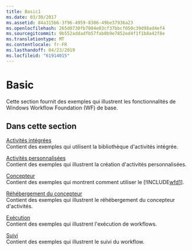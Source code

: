 ```yaml
---
title: Basic1
ms.date: 03/30/2017
ms.assetid: 84a315b6-3f96-4959-8306-49be37936a23
ms.openlocfilehash: 265d0730fb7084e03cf37bbcf050c39d98ad4ef4
ms.sourcegitcommit: 9b552addadfb57fab0b9e7852ed4f1f1b8a42f8e
ms.translationtype: MT
ms.contentlocale: fr-FR
ms.lasthandoff: 04/23/2019
ms.locfileid: "61914015"
---
```

# <a name="basic"></a>Basic
Cette section fournit des exemples qui illustrent les fonctionnalités de Windows Workflow Foundation (WF) de base.  
  
## <a name="in-this-section"></a>Dans cette section  
 [Activités intégrées](built-in-activities.md)  
 Contient des exemples qui utilisent la bibliothèque d'activités intégrée.  
  
 [Activités personnalisées](custom-activities.md)  
 Contient des exemples qui illustrent la création d'activités personnalisées.  
  
 [Concepteur](designer.md)  
 Contient des exemples qui montrent comment utiliser le [!INCLUDE[wfd1](../../../../includes/wfd1-md.md)].  
  
 [Réhébergement du concepteur](designer-rehosting.md)  
 Contient des exemples qui illustrent le réhébergement du concepteur d'activités.  
  
 [Exécution](execution.md)  
 Contient des exemples qui illustrent l'exécution de workflows.
  
 [Suivi](tracking.md)  
 Contient des exemples qui illustrent le suivi du workflow.